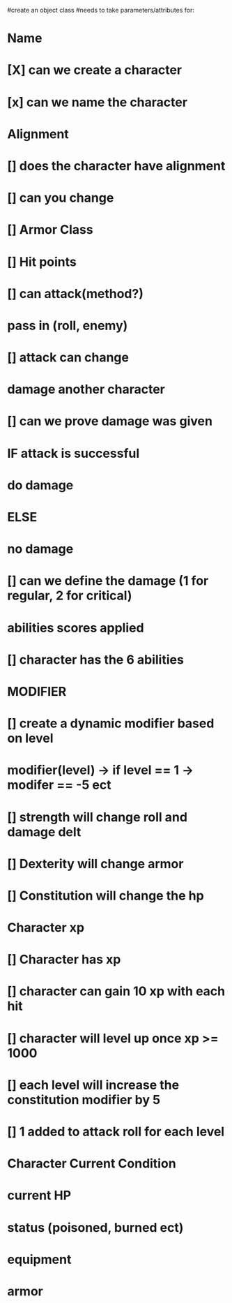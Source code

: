 #create an object class
#needs to take parameters/attributes for:
#   Name
#   [X] can we create a character
#   [x] can we name the character
#   Alignment
#   [] does the character have alignment
#   [] can you change
#   [] Armor Class
#   [] Hit points
#   [] can attack(method?)
#       pass in (roll, enemy)
#   [] attack can change
#   damage another character
#   [] can we prove damage was given
#       IF attack is successful
#           do damage
#       ELSE
#           no damage
#   [] can we define the damage (1 for regular, 2 for critical)
#   abilities scores applied
#   [] character has the 6 abilities
#   MODIFIER
#   [] create a dynamic modifier based on level
#   modifier(level) -> if level == 1 -> modifer == -5 ect
#   [] strength will change roll and damage delt
#   [] Dexterity will change armor
#   [] Constitution will change the hp
# Character xp
#   [] Character has xp
#   [] character can gain 10 xp with each hit
#   [] character will level up once xp >= 1000
#   [] each level will increase the constitution modifier by 5
#   [] 1 added to attack roll for each level

# Character Current Condition
#   current HP
#   status (poisoned, burned ect)
#   equipment
#   armor
